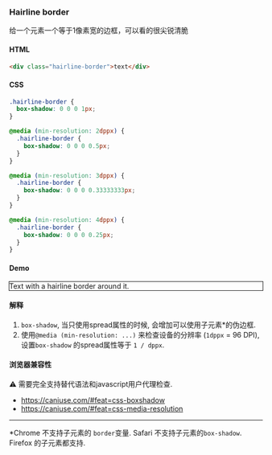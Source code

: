 ### Hairline border

给一个元素一个等于1像素宽的边框，可以看的很尖锐清脆

#### HTML

```html
<div class="hairline-border">text</div>
```

#### CSS

```css
.hairline-border {
  box-shadow: 0 0 0 1px;
}

@media (min-resolution: 2dppx) {
  .hairline-border {
    box-shadow: 0 0 0 0.5px;
  }
}

@media (min-resolution: 3dppx) {
  .hairline-border {
    box-shadow: 0 0 0 0.33333333px;
  }
}

@media (min-resolution: 4dppx) {
  .hairline-border {
    box-shadow: 0 0 0 0.25px;
  }
}
```

#### Demo

<div class="snippet-demo">
  <p class="snippet-demo__hairline-border">Text with a hairline border around it.</p>
</div>

<style>
.snippet-demo__hairline-border {
  box-shadow: 0 0 0 1px;
}

@media (min-resolution: 2dppx) {
  .snippet-demo__hairline-border {
    box-shadow: 0 0 0 0.5px;
  }
}

@media (min-resolution: 3dppx) {
  .snippet-demo__hairline-border {
    box-shadow: 0 0 0 0.33333333px;
  }
}

@media (min-resolution: 4dppx) {
  .snippet-demo__hairline-border {
    box-shadow: 0 0 0 0.25px;
  }
}
</style>

#### 解释

1. `box-shadow`, 当只使用spread属性的时候, 会增加可以使用子元素\*的伪边框.
2. 使用`@media (min-resolution: ...)` 来检查设备的分辨率 (`1dppx` = 96 DPI),
   设置`box-shadow` 的spread属性等于 `1 / dppx`.

#### 浏览器兼容性

<span class="snippet__support-note">⚠️ 需要完全支持替代语法和javascript用户代理检查.</span>

* https://caniuse.com/#feat=css-boxshadow
* https://caniuse.com/#feat=css-media-resolution

<hr>

\*Chrome 不支持子元素的  `border`变量. Safari 不支持子元素的`box-shadow`. Firefox 的子元素都支持.

<!-- tags: visual -->

